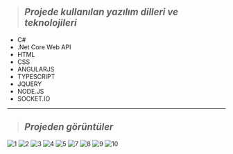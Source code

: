 > ## *Projede kullanılan yazılım dilleri ve teknolojileri*

* C#
* .Net Core Web API
* HTML
* CSS
* ANGULARJS
* TYPESCRIPT
* JQUERY
* NODE.JS
* SOCKET.IO

---

 > ## *Projeden görüntüler*

![1](https://user-images.githubusercontent.com/125551881/220067047-708b0f31-554b-44c3-808f-f132cbb5eb6e.png)
![2](https://user-images.githubusercontent.com/125551881/220067714-380f1ba7-4442-46ac-a49d-22f4b3384a94.png)
![3](https://user-images.githubusercontent.com/125551881/220068142-f09ac0ab-4d0e-4210-955e-db61eeda5d13.png)
![4](https://user-images.githubusercontent.com/125551881/220068158-5aa63c8b-b8ea-463d-b6d6-be697dd0f6aa.png)
![5](https://user-images.githubusercontent.com/125551881/220068170-eec8b5a3-533e-40f9-aece-a6e4f4413e66.png)
![7](https://user-images.githubusercontent.com/125551881/220068186-df8e6591-84a6-49a7-867f-c4a85fa49465.png)
![8](https://user-images.githubusercontent.com/125551881/220068196-96e91ae4-f6c1-40c6-89a7-138de1f548da.png)
![9](https://user-images.githubusercontent.com/125551881/220068202-05c1cf07-0889-413d-b066-ae6dd2aa2f05.png)
![10](https://user-images.githubusercontent.com/125551881/220068213-31e10ccc-6235-4b9d-a5d1-fd670078ce1d.png)
